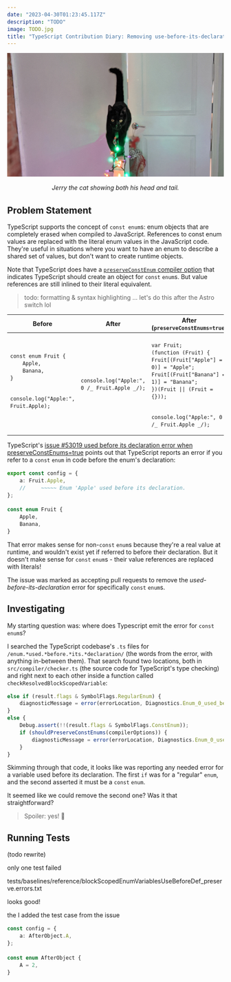 ```yaml
---
date: "2023-04-30T01:23:45.117Z"
description: "TODO"
image: TODO.jpg
title: "TypeScript Contribution Diary: Removing use-before-its-declaration Errors For Const Enums"
---
```


![Black cat walking on a holiday light decorated railing towards the viewer, tail held high, looking at the viewer](./jerry-catwalk.jpg)

<em style="display:block;margin-bottom:2rem;text-align:center;">
Jerry the cat showing both his head and tail.
</em>

## Problem Statement

TypeScript supports the concept of `const enum`s: enum objects that are completely erased when compiled to JavaScript.
References to const enum values are replaced with the literal enum values in the JavaScript code.
They're useful in situations where you want to have an enum to describe a shared set of values, but don't want to create runtime objects.

Note that TypeScript does have a [`preserveConstEnum` compiler option](https://www.typescriptlang.org/tsconfig#preserveConstEnums) that indicates TypeScript should create an object for `const` `enum`s.
But value references are still inlined to their literal equivalent.

> todo: formatting & syntax highlighting ... let's do this after the Astro switch lol

<table>
    <thead>
        <tr>
            <th>Before</th>
            <th>After</th>
            <th>After (<code>preserveConstEnums=true</code>)</th>
        </tr>
    </thead>
    <tbody>
        <tr>
            <td>
                <code>const enum Fruit {
    Apple,
    Banana,
}

console.log("Apple:", Fruit.Apple);
</code>

</td>
<td>
<code>console.log("Apple:", 0 /_ Fruit.Apple _/);</code>
</td>
<td>
<code>
var Fruit;
(function (Fruit) {
Fruit[(Fruit["Apple"] = 0)] = "Apple";
Fruit[(Fruit["Banana"] = 1)] = "Banana";
})(Fruit || (Fruit = {}));

console.log("Apple:", 0 /_ Fruit.Apple _/);
</code>

<tr>
</tbody>

</table>

TypeScript's [issue #53019 used before its declaration error when preserveConstEnums=true](https://github.com/microsoft/TypeScript/issues/53019) points out that TypeScript reports an error if you refer to a `const` `enum` in code before the enum's declaration:

```ts
export const config = {
    a: Fruit.Apple,
    //     ~~~~~ Enum 'Apple' used before its declaration.
};

const enum Fruit {
    Apple,
    Banana,
}
```

That error makes sense for non-`const` `enum`s because they're a real value at runtime, and wouldn't exist yet if referred to before their declaration.
But it doesn't make sense for `const` `enum`s - their value references are replaced with literals!

The issue was marked as accepting pull requests to remove the _used-before-its-declaration_ error for specifically `const` `enum`s.

## Investigating

My starting question was: where does Typescript emit the error for `const` `enum`s?

I searched the TypeScript codebase's `.ts` files for `/enum.*used.*before.*its.*declaration/` (the words from the error, with anything in-between them).
That search found two locations, both in `src/compiler/checker.ts` (the source code for TypeScript's type checking) and right next to each other inside a function called `checkResolvedBlockScopedVariable`:

```ts
else if (result.flags & SymbolFlags.RegularEnum) {
    diagnosticMessage = error(errorLocation, Diagnostics.Enum_0_used_before_its_declaration, declarationName);
}
else {
    Debug.assert(!!(result.flags & SymbolFlags.ConstEnum));
    if (shouldPreserveConstEnums(compilerOptions)) {
        diagnosticMessage = error(errorLocation, Diagnostics.Enum_0_used_before_its_declaration, declarationName);
    }
}
```

Skimming through that code, it looks like was reporting any needed error for a variable used before its declaration.
The first `if` was for a "regular" `enum`, and the second asserted it must be a `const` `enum`.

It seemed like we could remove the second one?
Was it that straightforward?

> Spoiler: yes! 🙌

## Running Tests

(todo rewrite)

only one test failed

tests/baselines/reference/blockScopedEnumVariablesUseBeforeDef_preserve.errors.txt

looks good!

the I added the test case from the issue

```ts
const config = {
    a: AfterObject.A,
};

const enum AfterObject {
    A = 2,
}
```
